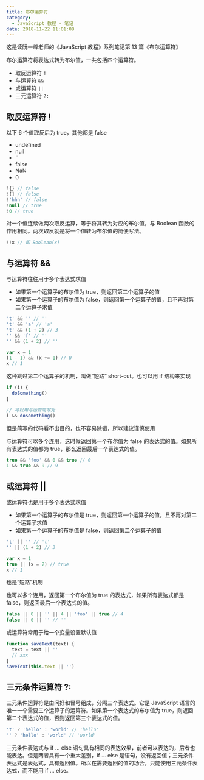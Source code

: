 ```yaml
---
title: 布尔运算符
category:
  - JavaScript 教程 - 笔记
date: 2018-11-22 11:01:08
---
```



这是读阮一峰老师的《JavaScript 教程》系列笔记第 13 篇《布尔运算符》

布尔运算符将表达式转为布尔值，一共包括四个运算符。

- 取反运算符 `!`
- 与运算符 `&&`
- 或运算符 `||`
- 三元运算符 `?:`

## 取反运算符 !

以下 6 个值取反后为 true，其他都是 false

- undefined
- null
- ''
- false
- NaN
- 0

```js
!{} // false
![] // false
!'hhh' // false
!null // true
!0 // true
```

对一个值连续做两次取反运算，等于将其转为对应的布尔值，与 Boolean 函数的作用相同。两次取反就是将一个值转为布尔值的简便写法。

```js
!!x // 即 Boolean(x)
```

## 与运算符 &&

与运算符往往用于多个表达式求值

- 如果第一个运算子的布尔值为 true，则返回第二个运算子的值
- 如果第一个运算子的布尔值为 false，则返回第一个运算子的值，且不再对第二个运算子求值

```js
't' && '' // ''
't' && 'a' // 'a'
't' && (1 + 2) // 3
'' && 'f' // ''
'' && (1 + 2) // ''

var x = 1
(1 - 1) && (x += 1) // 0
x // 1
```

这种跳过第二个运算子的机制，叫做“短路” short-cut。也可以用 if 结构来实现

```js
if (i) {
  doSomething()
}

// 可以用与运算简写为
i && doSomething()
```

但是简写的代码看不出目的，也不容易除错，所以建议谨慎使用

与运算符可以多个连用，这时候返回第一个布尔值为 false 的表达式的值。如果所有表达式的值都为 true，那么返回最后一个表达式的值。

```js
true && 'foo' && 0 && true // 0
1 && true && 9 // 9
```

## 或运算符 ||

或运算符也是用于多个表达式求值

- 如果第一个运算子的布尔值是 true，则返回第一个运算子的值，且不再对第二个运算子求值
- 如果第一个运算子的布尔值是 false，则返回第二个运算子的值

```js
't' || '' // 't'
'' || (1 + 2) // 3

var x = 1
true || (x = 2) // true
x // 1
```

也是“短路”机制

也可以多个连用，返回第一个布尔值为 true 的表达式，如果所有表达式都是 false，则返回最后一个表达式的值。

```js
false || 0 || '' || 4 || 'foo' || true // 4
false || 0 || '' // ''
```

或运算符常用于给一个变量设置默认值

```js
function saveText(text) {
  text = text || ''
  // xxx
}
saveText(this.text || '')
```

## 三元条件运算符 ?:

三元条件运算符是由问好和冒号组成，分隔三个表达式。它是 JavaScript 语言的唯一一个需要三个运算子的运算符。如果第一个表达式的布尔值为 true，则返回第二个表达式的值，否则返回第三个表达式的值。

```js
't' ? 'hello' : 'world' // 'hello'
'' ? 'hello' : 'world' // 'world'
```

三元条件表达式与 if ... else 语句具有相同的表达效果，前者可以表达的，后者也能表达。但是两者具有一个重大差别，if ... else 是语句，没有返回值；三元条件表达式是表达式，具有返回值。所以在需要返回的值的场合，只能使用三元条件表达式，而不能用 if ... else。


